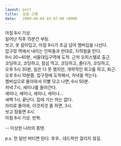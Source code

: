 ```yaml
---
layout: post
title:  요즘 근황
date:   2009-08-04 03-07-00 +0900
---
```

아침 8시 기상.<br />
일어난 직후 15분간 부팅.<br />
씻고, 옷 갈아입고, 아침 9시가 조금 넘어 멤버십을 나선다.<br />
압구정 역에서 내리는 인파들과 반대로, 지하철을 탄다.<br />
9시 30~40분, 서울대입구역에 도착. 근처 오피스텔로 출근.<br />
코딩하고, 코딩하고, 점심 먹고, 코딩하고, 졸다가, 코딩하고,<br />
오후 5시 30분, 일은 다 못 했지만, 개략적인 회고를 하고, 퇴근.<br />
오후 6시 10분쯤. 압구정에 도착해서, 저녁을 먹는다.<br />
멤버십으로 돌아와서 이빨 닦고 나면, 6시 50분.<br />
저녁 7시, 세미나를 들어간다.<br />
세미나, 세미나, 세미나, 세미나…<br />
새벽 1시, 끝난다. 집에 가는 차는 없다.<br />
자리로 돌아와, 이것저것 좀 하면, 3시.<br />
씻고 잠들면 4시.<br />
아침 8시 기상. 반복.

-- 이상한 나라의 종텐.

p.s. 한 달만 버티면 된다. 후우.. 데드락만 걸리지 않길.
